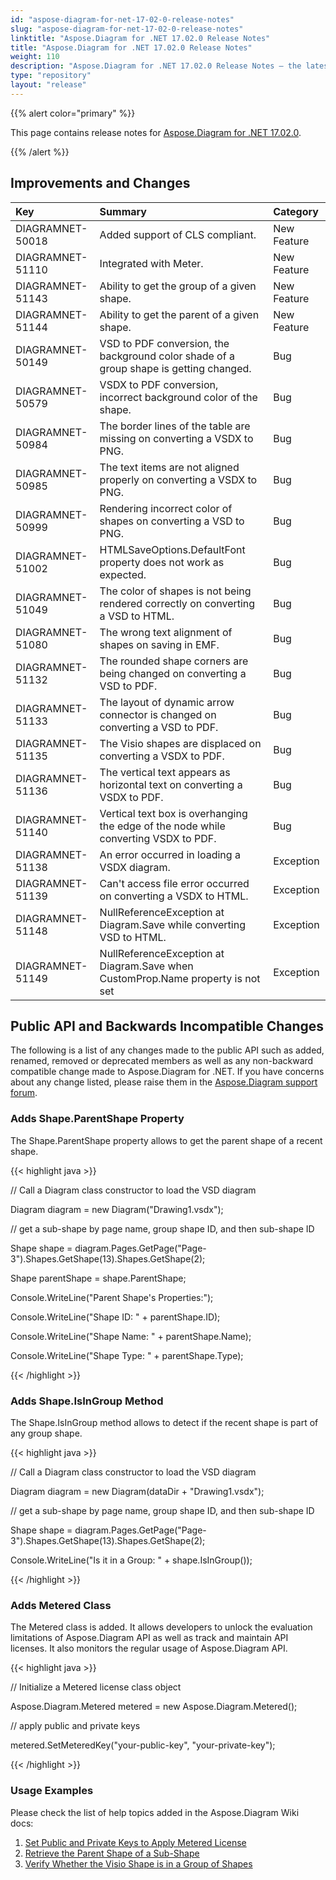 ```yaml
---
id: "aspose-diagram-for-net-17-02-0-release-notes"
slug: "aspose-diagram-for-net-17-02-0-release-notes"
linktitle: "Aspose.Diagram for .NET 17.02.0 Release Notes"
title: "Aspose.Diagram for .NET 17.02.0 Release Notes"
weight: 110
description: "Aspose.Diagram for .NET 17.02.0 Release Notes – the latest updates and fixes."
type: "repository"
layout: "release"
---
```


{{% alert color="primary" %}} 

This page contains release notes for [Aspose.Diagram for .NET 17.02.0](https://www.nuget.org/packages/Aspose.Diagram/17.2.0).

{{% /alert %}} 
## **Improvements and Changes**

|**Key**|**Summary**|**Category**|
| :- | :- | :- |
|DIAGRAMNET-50018|Added support of CLS compliant.|New Feature|
|DIAGRAMNET-51110|Integrated with Meter.|New Feature|
|DIAGRAMNET-51143|Ability to get the group of a given shape.|New Feature|
|DIAGRAMNET-51144|Ability to get the parent of a given shape.|New Feature|
|DIAGRAMNET-50149|VSD to PDF conversion, the background color shade of a group shape is getting changed.|Bug|
|DIAGRAMNET-50579|VSDX to PDF conversion, incorrect background color of the shape.|Bug|
|DIAGRAMNET-50984|The border lines of the table are missing on converting a VSDX to PNG.|Bug|
|DIAGRAMNET-50985|The text items are not aligned properly on converting a VSDX to PNG.|Bug|
|DIAGRAMNET-50999|Rendering incorrect color of shapes on converting a VSD to PNG.|Bug|
|DIAGRAMNET-51002|HTMLSaveOptions.DefaultFont property does not work as expected.|Bug|
|DIAGRAMNET-51049|The color of shapes is not being rendered correctly on converting a VSD to HTML.|Bug|
|DIAGRAMNET-51080|The wrong text alignment of shapes on saving in EMF.|Bug|
|DIAGRAMNET-51132|The rounded shape corners are being changed on converting a VSD to PDF.|Bug|
|DIAGRAMNET-51133|The layout of dynamic arrow connector is changed on converting a VSD to PDF.|Bug|
|DIAGRAMNET-51135|The Visio shapes are displaced on converting a VSDX to PDF.|Bug|
|DIAGRAMNET-51136|The vertical text appears as horizontal text on converting a VSDX to PDF.|Bug|
|DIAGRAMNET-51140|Vertical text box is overhanging the edge of the node while converting VSDX to PDF.|Bug|
|DIAGRAMNET-51138|An error occurred in loading a VSDX diagram.|Exception|
|DIAGRAMNET-51139|Can't access file error occurred on converting a VSDX to HTML.|Exception|
|DIAGRAMNET-51148|NullReferenceException at Diagram.Save while converting VSD to HTML.|Exception|
|DIAGRAMNET-51149|NullReferenceException at Diagram.Save when CustomProp.Name property is not set|Exception|
## **Public API and Backwards Incompatible Changes**
The following is a list of any changes made to the public API such as added, renamed, removed or deprecated members as well as any non-backward compatible change made to Aspose.Diagram for .NET. If you have concerns about any change listed, please raise them in the [Aspose.Diagram support forum](https://forum.aspose.com/c/diagram/17).
### **Adds Shape.ParentShape Property**
The Shape.ParentShape property allows to get the parent shape of a recent shape.

{{< highlight java >}}

 // Call a Diagram class constructor to load the VSD diagram

Diagram diagram = new Diagram("Drawing1.vsdx");

// get a sub-shape by page name, group shape ID, and then sub-shape ID

Shape shape = diagram.Pages.GetPage("Page-3").Shapes.GetShape(13).Shapes.GetShape(2);

Shape parentShape = shape.ParentShape;

Console.WriteLine("Parent Shape's Properties:");

Console.WriteLine("Shape ID: " + parentShape.ID);

Console.WriteLine("Shape Name: " + parentShape.Name);

Console.WriteLine("Shape Type: " + parentShape.Type);

{{< /highlight >}}
### **Adds Shape.IsInGroup Method**
The Shape.IsInGroup method allows to detect if the recent shape is part of any group shape.

{{< highlight java >}}

 // Call a Diagram class constructor to load the VSD diagram

Diagram diagram = new Diagram(dataDir + "Drawing1.vsdx");

// get a sub-shape by page name, group shape ID, and then sub-shape ID

Shape shape = diagram.Pages.GetPage("Page-3").Shapes.GetShape(13).Shapes.GetShape(2);

Console.WriteLine("Is it in a Group: " + shape.IsInGroup());

{{< /highlight >}}
### **Adds Metered Class**
The Metered class is added. It allows developers to unlock the evaluation limitations of Aspose.Diagram API as well as track and maintain API licenses. It also monitors the regular usage of Aspose.Diagram API.

{{< highlight java >}}

 // Initialize a Metered license class object

Aspose.Diagram.Metered metered = new Aspose.Diagram.Metered();

// apply public and private keys

metered.SetMeteredKey("your-public-key", "your-private-key");

{{< /highlight >}}
### **Usage Examples**
Please check the list of help topics added in the Aspose.Diagram Wiki docs: 

1. [Set Public and Private Keys to Apply Metered License](https://docs.aspose.com/diagram/net/licensing/#licensing-setpublicandprivatekeystoapplymeteredlicense)
1. [Retrieve the Parent Shape of a Sub-Shape](https://docs.aspose.com/diagram/net/add-retrieve-copy-and-read-visio-shape-data/#add-retrieve-copyandreadvisioshapedata-retrievetheparentshapeofasub-shape)
1. [Verify Whether the Visio Shape is in a Group of Shapes](https://docs.aspose.com/diagram/net/group-convert-and-verify-shapes/)
